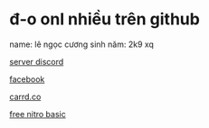 # đ-o onl nhiều trên github
name: lê ngọc cương
sinh năm: 2k9 xq

[server discord](https://discord.gg/WGckkSyupg)

[facebook](https://www.facebook.com/lengoccuong.757/)

[carrd.co](https://lengoccuong.carrd.co)

[free nitro basic](https://www.youtube.com/watch?v=dQw4w9WgXcQ)
